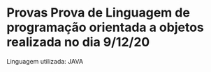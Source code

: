 # Provas Prova de Linguagem de programação orientada a objetos realizada no dia 9/12/20

Linguagem utilizada: JAVA
